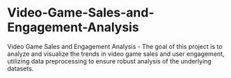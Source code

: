 # Video-Game-Sales-and-Engagement-Analysis
Video Game Sales and Engagement Analysis - The goal of this project is to analyze and visualize the trends in video game sales and user engagement, utilizing data preprocessing to ensure robust analysis of the underlying datasets.
